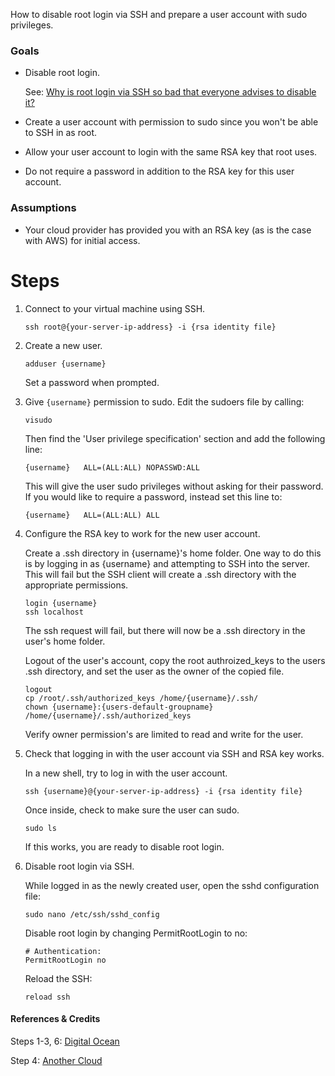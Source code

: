 How to disable root login via SSH and prepare a user account with sudo privileges.

### Goals

- Disable root login. 
    
    See: [Why is root login via SSH so bad that everyone advises to disable it?](http://unix.stackexchange.com/questions/82626/why-is-root-login-via-ssh-so-bad-that-everyone-advises-to-disable-it)

- Create a user account with permission to sudo since you won't be able to SSH in as root.

- Allow your user account to login with the same RSA key that root uses.

- Do not require a password in addition to the RSA key for this user account.


### Assumptions

- Your cloud provider has provided you with an RSA key (as is the case with AWS) for initial access.

# Steps

1. Connect to your virtual machine using SSH.

    ```
    ssh root@{your-server-ip-address} -i {rsa identity file}
    ```


2. Create a new user.

    ```
    adduser {username}
    ```
    Set a password when prompted.


3. Give `{username}` permission to sudo.
    Edit the sudoers file by calling:
    ```
    visudo
    ```
    Then find the 'User privilege specification' section and add the following line:
    ```
    {username}   ALL=(ALL:ALL) NOPASSWD:ALL
    ``` 
    This will give the user sudo privileges without asking for their password. If you would like to require a password, instead set this line to:
    ```
    {username}   ALL=(ALL:ALL) ALL
    ```


4. Configure the RSA key to work for the new user account.

    Create a .ssh directory in {username}'s home folder. One way to do this is by logging in as {username} and attempting to SSH into the server. This will fail but the SSH client will create a .ssh directory with the appropriate permissions.

    ```
    login {username}
    ssh localhost
    ```

    The ssh request will fail, but there will now be a .ssh directory in the user's home folder. 

    Logout of the user's account, copy the root authroized_keys to the users .ssh directory, and set the user as the owner of the copied file.

    ```
    logout
    cp /root/.ssh/authorized_keys /home/{username}/.ssh/
    chown {username}:{users-default-groupname} /home/{username}/.ssh/authorized_keys
    ```

    Verify owner permission's are limited to read and write for the user.


5. Check that logging in with the user account via SSH and RSA key works.
    
    In a new shell, try to log in with the user account.
    ```
    ssh {username}@{your-server-ip-address} -i {rsa identity file}
    ```

    Once inside, check to make sure the user can sudo. 
    ```
    sudo ls
    ```
    If this works, you are ready to disable root login.


6. Disable root login via SSH. 

    While logged in as the newly created user, open the sshd configuration file:
    ```
    sudo nano /etc/ssh/sshd_config
    ```

    Disable root login by changing PermitRootLogin to no:
    ```
    # Authentication:
    PermitRootLogin no
    ```

    Reload the SSH:
    ```
    reload ssh
    ```


#### References & Credits

Steps 1-3, 6: [Digital Ocean](https://www.digitalocean.com/community/tutorials/initial-server-setup-with-ubuntu-12-04)

Step 4: [Another Cloud](http://anothercloud.net)
